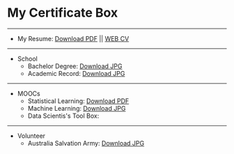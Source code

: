# My Certificate Box

***

* My Resume: [Download PDF](https://github.com/leehaesung/00-CertificateBox/raw/master/00_CertificateBox/Haesung%20Lee_CV_Mobile0432399841.pdf) || <a href="http://leehaesung.eu-gb.mybluemix.net/myCV">WEB CV</a>

***

* School
    * Bachelor Degree: [Download JPG](https://raw.githubusercontent.com/leehaesung/00-CertificateBox/master/00_CertificateBox/degree_HaeSungLee.jpg)
    * Academic Record: [Download JPG](https://raw.githubusercontent.com/leehaesung/00-CertificateBox/master/00_CertificateBox/Academic%20Record_HaeSungLee.jpg)
    
***

* MOOCs
    * Statistical Learning: [Download PDF](https://github.com/leehaesung/00-CertificateBox/raw/master/00_CertificateBox/Certificate_Statistical%20Learning_Stanford_HSLEE.pdf)
    * Machine Learning: [Download JPG](https://raw.githubusercontent.com/leehaesung/00-CertificateBox/master/00_CertificateBox/ML_result_HSLEE.png)
    * Data Scientis's Tool Box:
    

***

* Volunteer
    * Australia Salvation Army: [Download JPG](https://raw.githubusercontent.com/leehaesung/00-CertificateBox/master/00_CertificateBox/The%20Salvation%20Army_Certificate02_B.jpg)
